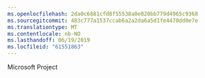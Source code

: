 ```yaml
---
ms.openlocfilehash: 2da0c6881cfd8f55538a0e020bb779d4965c9368
ms.sourcegitcommit: 483c777a1537ccab6a2a2da6a5d1fe4470dd0e7e
ms.translationtype: MT
ms.contentlocale: nb-NO
ms.lasthandoff: 06/19/2019
ms.locfileid: "61551863"
---
```

Microsoft Project